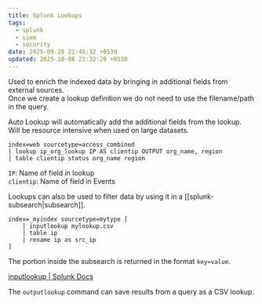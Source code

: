 ```yaml
---
title: Splunk Lookups
tags:
  - splunk
  - siem
  - security
date: 2025-09-28 21:45:32 +0530
updated: 2025-10-06 23:32:29 +0530
---
```


Used to enrich the indexed data by bringing in additional fields from external sources.  
Once we create a lookup definition we do not need to use the filename/path in the query.  

Auto Lookup will automatically add the additional fields from the lookup.  
Will be resource intensive when used on large datasets.  

```
index=web sourcetype=access_combined
| lookup ip_org_lookup IP AS clientip OUTPUT org_name, region
| table clientip status org_name region
```

`IP`: Name of field in lookup  
`clientip`: Name of field in Events

Lookups can also be used to filter data by using it in a [[splunk-subsearch|subsearch]].  

```
index=_myindex sourcetype=mytype [ 
	| inputlookup mylookup.csv 
	| table ip 
	| rename ip as src_ip 
]
```

The portion inside the subsearch is returned in the format `key=value`.

[inputlookup \| Splunk Docs](https://help.splunk.com/en/splunk-enterprise/search/spl-search-reference/10.0/search-commands/inputlookup)

The `outputlookup` command can save results from a query as a CSV lookup.
